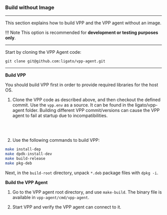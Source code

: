 ### Build without Image

---

This section explains how to build VPP and the VPP agent without an image.

!!! Note
    This option is recommended for **development or testing purposes only**.

---

Start by cloning the VPP Agent code:

```
git clone git@github.com:ligato/vpp-agent.git
```

---

**Build VPP**

You should build VPP first in order to provide required libraries for the host OS.


1. Clone the VPP code as described above, and then checkout the defined commit. Use the `vpp.env` as a source. It can be found in the ligato/vpp-agent folder. Building different VPP commit/versions can cause the VPP agent to fail at startup due to incompatibilities.
</br>
</br>

2. Use the following commands to build VPP:

```bash
make install-dep 
make dpdk-install-dev
make build-release 
make pkg-deb
```

Next, in the `build-root` directory, unpack `*.deb` package files with `dpkg -i`.

**Build the VPP Agent**

1. Go to the VPP agent root directory, and use `make-build`. The binary file is available in `vpp-agent/cmd/vpp-agent`.



2. Start VPP and verify the VPP agent can connect to it.